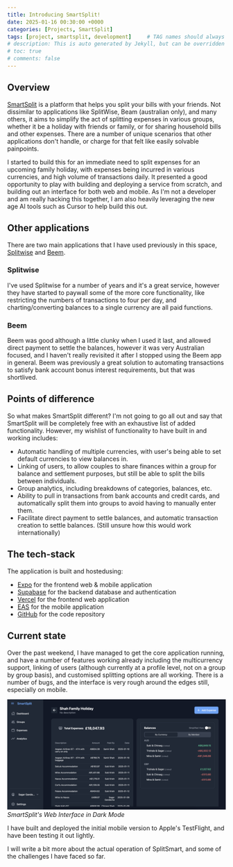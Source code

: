 ```yaml
---
title: Introducing SmartSplit!
date: 2025-01-16 00:30:00 +0000
categories: [Projects, SmartSplit]
tags: [project, smartsplit, development]     # TAG names should always be lowercase
# description: This is auto generated by Jekyll, but can be overridden
# toc: true
# comments: false
---
```

## Overview

[SmartSplit](https://smartsplit.app) is a platform that helps you split your bills with your friends. Not dissimilar to applications like SplitWise, Beam (australian only), and many others, it aims to simplify the act of splitting expenses in various groups, whether it be a holiday with friends or family, or for sharing household bills and other expenses. There are a number of unique scenarios that other applications don't handle, or charge for that felt like easily solvable painpoints.

I started to build this for an immediate need to split expenses for an upcoming family holiday, with expenses being incurred in various currencies, and high volume of transactions daily. It presented a good opportunity to play with building and deploying a service from scratch, and building out an interface for both web and mobile. As I'm not a developer and am really hacking this together, I am also heavily leveraging the new age AI tools such as Cursor to help build this out.

## Other applications

There are two main applications that I have used previously in this space, [Splitwise](https://splitwise.com) and [Beem](https://beemit.com).

### Splitwise

I've used Splitwise for a number of years and it's a great service, however they have started to paywall some of the more core functionality, like restricting the numbers of transactions to four per day, and charting/converting balances to a single currency are all paid functions.

### Beem

Beem was good although a little clunky when I used it last, and allowed direct payment to settle the balances, however it was very Australian focused, and I haven't really revisited it after I stopped using the Beem app in general. Beem was previously a great solution to automating transactions to satisfy bank account bonus interest requirements, but that was shortlived.

## Points of difference

So what makes SmartSplit different? I'm not going to go all out and say that SmartSplit will be completely free with an exhaustive list of added functionality.  However, my wishlist of functionality to have built in and working includes:

- Automatic handling of multiple currencies, with user's being able to set default currencies to view balances in.
- Linking of users, to allow couples to share finances within a group for balance and settlement purposes, but still be able to split the bills between individuals.
- Group analytics, including breakdowns of categories, balances, etc.
- Ability to pull in transactions from bank accounts and credit cards, and automatically split them into groups to avoid having to manually enter them.
- Facilitate direct payment to settle balances, and automatic transaction creation to settle balances. (Still unsure how this would work internationally)

## The tech-stack

The application is built and hostedusing:

  - [Expo](https://expo.dev) for the frontend web & mobile application
  - [Supabase](https://supabase.com) for the backend database and authentication
  - [Vercel](https://vercel.com) for the frontend web application
  - [EAS](https://eas.dev) for the mobile application
  - [GitHub](https://github.com) for the code repository

## Current state

Over the past weekend, I have managed to get the core application running, and have a number of features working already including the multicurrency support, linking of users (although currently at a profile level, not on a group by group basis), and customised splitting options are all working. There is a number of bugs, and the interface is very rough around the edges still, especially on mobile. 

![SmartSplit Web Interface](./assets/posts/20250116/images/smartsplit_web_interface.png)
_SmartSplit's Web Interface in Dark Mode_

I have built and deployed the initial mobile version to Apple's TestFlight, and have been testing it out lightly.

I will write a bit more about the actual operation of SplitSmart, and some of the challenges I have faced so far.
